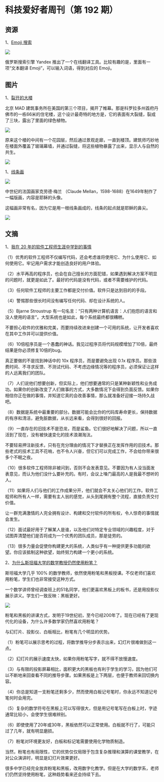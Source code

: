 # 科技爱好者周刊（第 192 期）

## 资源

1、[Emoji 搜索](https://translate.yandex.com/?lang=zh-emj&text=%E4%BD%A0%E5%A5%BD%EF%BC%8C%E4%B8%96%E7%95%8C)

![](https://cdn.beekka.com/blogimg/asset/202112/bg2021120503.webp)

俄罗斯搜索引擎 Yandex 推出了一个在线翻译工具。比较有趣的是，里面有一项“文本翻译 Emoji”，可以输入词语，得到对应的 Emoji。

## 图片

1、[裂开的大楼](https://www.globalconstructionreview.com/work-begins-on-mad-architects-cracked-denver-residential-tower/)

北京 MAD 建筑事务所在美国的第三个项目，揭开了帷幕。那是科罗拉多州首府丹佛市的一栋66米的住宅楼，这个设计最奇特的地方是，它的表面有大裂缝，裂成了三块，露出了里面的绿色植物。

![](https://cdn.beekka.com/blogimg/asset/202111/bg2021111205.jpg)

原来这个楼的中间有一个花园层，然后通过景观走廊，一直到楼顶。建筑师巧妙地在楼面外覆盖了玻璃幕墙，并通过裂缝，将这些植物暴露了出来，显示人与自然的共生。

![](https://cdn.beekka.com/blogimg/asset/202111/bg2021111206.jpg)

1、[线条画](https://publicdomainreview.org/collection/mellan-sudarium-of-saint-veronica)

![](https://cdn.beekka.com/blogimg/asset/202111/bg2021111810.jpg)

中世纪的法国画家克劳德·梅兰 （Claude Mellan，1598-1688）在1649年制作了一幅版画，内容是耶稣的头像。

这幅画非常有名，因为它是用一根线条画成的，线条的起点就是耶稣的鼻尖。

![](https://cdn.beekka.com/blogimg/asset/202111/bg2021111811.jpg)

## 文摘

1、[我在 20 年的软件工程师生涯中学到的事情](https://www.simplethread.com/20-things-ive-learned-in-my-20-years-as-a-software-engineer/)

（1）优秀的软件工程师不仅编写代码，还会考虑谁将使用它、为什么使用它、如何使用它。牢记用户需求才能创造良好的用户体验。

（2）水平再高的程序员，也会在自己擅长的方面犯错，如果遇到解决方案不明显的问题时，就更是如此了。最好的代码是没有代码，或者不需要维护的代码。

（3）任何软件工程师的主要工作都是交付价值。软件只是达到目的的手段。

（4）警惕那些很长时间没有编写任何代码、却在设计系统的人。

（5）Bjarne Stroustrup 有一句名言：“只有两种计算机语言：人们抱怨的语言和没人使用的语言”。大型系统也是如此，每个系统最终都很糟糕。

不要担心软件的优雅和完美，而要持续改进来创建一个可用的系统，让开发者喜欢在其中工作并可以提供价值。

（6）10倍程序员是一个愚蠢的神话。我见过程序员将代码规模增加了10倍，最终结果是你必须修复10倍的bug。

真正要做的不是找到神话中的 10x 程序员，而是要避免出现 0.1x 程序员。那些浪费时间、不寻求反馈、不测试代码、不考虑边缘情况等的程序员，必须保证让这样的人远离我们的团队。

（7）人们说他们想要创新，但实际上，他们想要通常的只是某种新颖性和业务成功。如果你的创新改变了人们做事的方式，大多数情况下会得到负面反馈。如果你相信你正在做的事情，并知道它真的会改善事情，那么就准备好迎接一场持久战吧。

（8）数据是系统中最重要的部分。数据可能会比你的代码库寿命更长，保持数据的有序和清洁，避免脏数据，从长远来看，会得到很好的回报。

（9）一直存在的旧技术不是恐龙，而是鲨鱼。它们很好地解决了问题，所以一直活到了现在，没有被快速变化的技术浪潮淘汰。

不要轻易押注新技术，只有在充分理由的情况下才替换正在发挥作用的旧技术。那些老式的技术工具不花哨，也不令人兴奋，但它们可以完成工作，不会给你带来很多个不眠之夜。

（10）很多软件工程师除非被问到，否则不会发表意见。不要因为有人没当面发表意见，而认为他们没什么要补充的。有时，会议上嗓门最高的人是我最不想听的人。

（11）如果将人们与他们的工作成果分开，他们就会不太关心他们的工作。软件工程师和所有人一样，需要有主人翁的感觉，从头到尾拥有整个流程，直接负责交付价值。

让一群充满激情的人完全拥有设计、构建和交付软件的所有权，令人惊奇的事情就会发生。

（12）面试最好用于了解某人是谁，以及他们对特定专业领域的兴趣程度，对于试图弄清楚他们是否将成为一个优秀的团队成员，那是徒劳的。

（13）很多力量会促使你构建更大的系统，人类似乎有一种提供更多功能的欲望。你应该抵制这种欲望，始终努力构建一个更小的系统。

2、[为什么斯坦福大学的数学教授仍然使用粉笔？](https://www.stanforddaily.com/2021/10/17/why-do-stanford-math-professors-still-use-chalk/)

斯坦福大学几乎 100% 的数学教师，依然使用粉笔和黑板授课。不仅老师们喜欢用粉笔，学生们也非常接受这种方式。

一个数学讲师曾经调查班上的51名同学，他们更喜欢黑板上的板书，还是用投影仪展示讲义。学生们一致反映：黑板更好。

![](https://cdn.beekka.com/blogimg/asset/202110/bg2021102202.jpg)

粉笔和黑板的讲课方式，发明于19世纪初，至今已经200年了。现在已经有了更现代化的设备，为什么许多数学家仍然喜欢用粉笔？

与幻灯片、投影仪、白板相比，粉笔有几个明显的优势。

（1）粉笔可以展示思考的过程，将数学推导分步表示出来，幻灯片很难做到这一点。

（2）幻灯片的展示速度太快，如果你用粉笔写字，就不得不放慢速度。

（3）与有限的投影屏幕相比，面积更大的黑板也有利于学生的学习，因为他们可以不断地来回查看不同的推导步骤。如果黑板是上下两层，也便于教师来回切换内容。

（4）你总是知道一支粉笔还剩多少，然而使用白板记号笔时，你永远不知道记号笔何时会用完。 

（5）复杂的数学符号在黑板上可以写得很大，但是用记号笔写在白板上时，字迹通常比较小，会使学生很难辨别。

（6）即使使用了20年或30年，黑板依然可以正常使用。白板就不行了，可能只过了几年，就有明显磨损。

（7）粉笔对环境更友好，白板和标记笔需要使用化学物质制造。

当然，粉笔也有局限性，它的优势仅仅局限于包含复杂推理和演算的课堂教学，在对公众演讲时，明显是幻灯片效果更好。

很多中学已经完全放弃粉笔和黑板，改用数字化教学。但是在大学的数学系，老师们仍然坚持使用粉笔，这种趋势看来还会持续下去。
